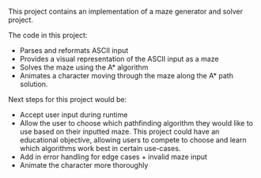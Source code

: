
This project contains an implementation of a maze generator and solver project.

The code in this project:
- Parses and reformats ASCII input
- Provides a visual representation of the ASCII input as a maze
- Solves the maze using the A* algorithm
- Animates a character moving through the maze along the A* path solution.

Next steps for this project would be:
- Accept user input during runtime
- Allow the user to choose which pathfinding algorithm they would like to use based on their inputted maze. This project could have an educational objective, allowing users to compete to choose and learn which algorithms work best in certain use-cases.
- Add in error handling for edge cases + invalid maze input
- Animate the character more thoroughly


